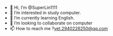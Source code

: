 - 👋 Hi, I’m @SuperLin1111
- 👀 I’m interested in study computer.
- 🌱 I’m currently learning English.
- 💞️ I’m looking to collaborate on computer
- 📫 How to reach me ?yet.2940226250@qq.com

<!---
SuperLin1111/SuperLin1111 is a ✨ special ✨ repository because its `README.md` (this file) appears on your GitHub profile.
You can click the Preview link to take a look at your changes.
--->
